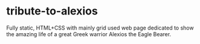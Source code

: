 # tribute-to-alexios
Fully static, HTML+CSS with mainly grid used web page dedicated to show the amazing life of a great Greek warrior Alexios the Eagle Bearer.
